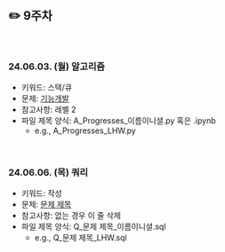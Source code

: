 ## ✏️ 9주차

</br>

### 24.06.03. (월) 알고리즘
- 키워드: 스택/큐
- 문제: [기능개발](https://school.programmers.co.kr/learn/courses/30/lessons/42586)
- 참고사항: 레벨 2
- 파일 제목 양식: A_Progresses_이름이니셜.py 혹은 .ipynb
  - e.g., A_Progresses_LHW.py


</br>

### 24.06.06. (목) 쿼리
- 키워드: 작성
- 문제: [문제 제목](링크)
- 참고사항: 없는 경우 이 줄 삭제
- 파일 제목 양식: Q_문제 제목_이름이니셜.sql
  - e.g., Q_문제 제목_LHW.sql

</br>

